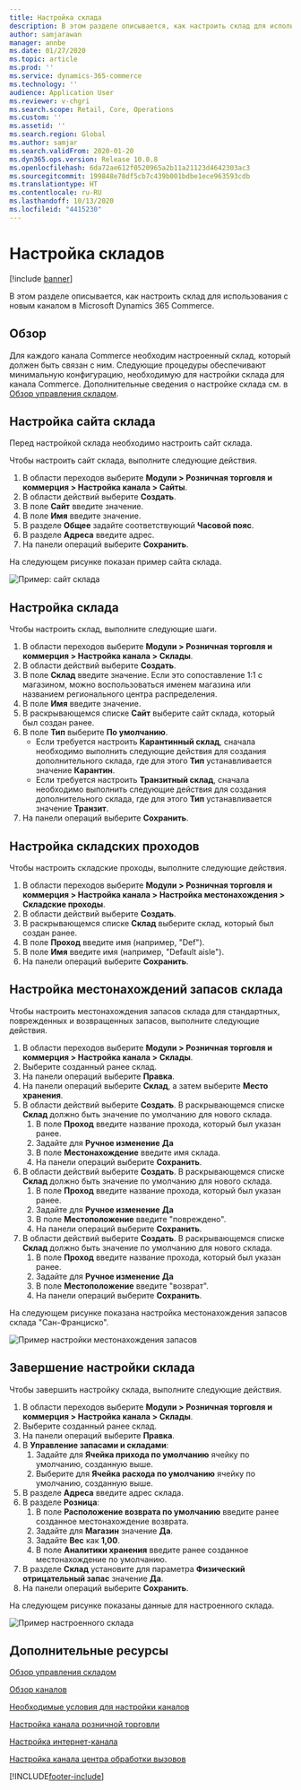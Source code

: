 ```yaml
---
title: Настройка склада
description: В этом разделе описывается, как настроить склад для использования с новым каналом в Microsoft Dynamics 365 Commerce.
author: samjarawan
manager: annbe
ms.date: 01/27/2020
ms.topic: article
ms.prod: ''
ms.service: dynamics-365-commerce
ms.technology: ''
audience: Application User
ms.reviewer: v-chgri
ms.search.scope: Retail, Core, Operations
ms.custom: ''
ms.assetid: ''
ms.search.region: Global
ms.author: samjar
ms.search.validFrom: 2020-01-20
ms.dyn365.ops.version: Release 10.0.8
ms.openlocfilehash: 6da72ae612f0520965a2b11a21123d4642303ac3
ms.sourcegitcommit: 199848e78df5cb7c439b001bdbe1ece963593cdb
ms.translationtype: HT
ms.contentlocale: ru-RU
ms.lasthandoff: 10/13/2020
ms.locfileid: "4415230"
---
```

# <a name="warehouse-set-up"></a>Настройка складов


[!include [banner](includes/banner.md)]

В этом разделе описывается, как настроить склад для использования с новым каналом в Microsoft Dynamics 365 Commerce.

## <a name="overview"></a>Обзор

Для каждого канала Commerce необходим настроенный склад, который должен быть связан с ним. Следующие процедуры обеспечивают минимальную конфигурацию, необходимую для настройки склада для канала Commerce. Дополнительные сведения о настройке склада см. в [Обзор управления складом](../supply-chain/warehousing/warehouse-management-overview.md?toc=/dynamics365/commerce/toc.json).

## <a name="configure-a-warehouse-site"></a>Настройка сайта склада

Перед настройкой склада необходимо настроить сайт склада.

Чтобы настроить сайт склада, выполните следующие действия.

1. В области переходов выберите **Модули \> Розничная торговля и коммерция \> Настройка канала \> Сайты**.
1. В области действий выберите **Создать**.
1. В поле **Сайт** введите значение.
1. В поле **Имя** введите значение.
1. В разделе **Общее** задайте соответствующий **Часовой пояс**.
1. В разделе **Адреса** введите адрес.
1. На панели операций выберите **Сохранить**.

На следующем рисунке показан пример сайта склада.

![Пример: сайт склада](media/warehouse-site.png)

## <a name="set-up-a-warehouse"></a>Настройка склада

Чтобы настроить склад, выполните следующие шаги.

1. В области переходов выберите **Модули \> Розничная торговля и коммерция \> Настройка канала \> Склады**.
1. В области действий выберите **Создать**.
1. В поле **Склад** введите значение.  Если это сопоставление 1:1 с магазином, можно воспользоваться именем магазина или названием регионального центра распределения.
1. В поле **Имя** введите значение.
1. В раскрывающемся списке **Сайт** выберите сайт склада, который был создан ранее.
1. В поле **Тип** выберите **По умолчанию**.
    - Если требуется настроить **Карантинный склад**, сначала необходимо выполнить следующие действия для создания дополнительного склада, где для этого **Тип** устанавливается значение **Карантин**.
    - Если требуется настроить **Транзитный склад**, сначала необходимо выполнить следующие действия для создания дополнительного склада, где для этого **Тип** устанавливается значение **Транзит**.
1. На панели операций выберите **Сохранить**.

## <a name="set-up-inventory-aisles"></a>Настройка складских проходов

Чтобы настроить складские проходы, выполните следующие действия.

1. В области переходов выберите **Модули \> Розничная торговля и коммерция \> Настройка канала \> Настройка местонахождения \> Складские проходы**.
1. В области действий выберите **Создать**.
1. В раскрывающемся списке **Склад** выберите склад, который был создан ранее.
1. В поле **Проход** введите имя (например, "Def").
1. В поле **Имя** введите имя (например, "Default aisle").
1. На панели операций выберите **Сохранить**.

## <a name="set-up-warehouse-inventory-locations"></a>Настройка местонахождений запасов склада

Чтобы настроить местонахождения запасов склада для стандартных, поврежденных и возвращенных запасов, выполните следующие действия.

1. В области переходов выберите **Модули \> Розничная торговля и коммерция \> Настройка канала \> Склады**.
1. Выберите созданный ранее склад.
1. На панели операций выберите **Правка**.
1. На панели операций выберите **Склад**, а затем выберите **Место хранения**.
1. В области действий выберите **Создать**. В раскрывающемся списке **Склад** должно быть значение по умолчанию для нового склада.
    1. В поле **Проход** введите название прохода, который был указан ранее. 
    1. Задайте для **Ручное изменение** **Да**
    1. В поле **Местонахождение** введите имя склада.
    1. На панели операций выберите **Сохранить**.
 1. В области действий выберите **Создать**.  В раскрывающемся списке **Склад** должно быть значение по умолчанию для нового склада.
    1. В поле **Проход** введите название прохода, который был указан ранее.  
    1. Задайте для **Ручное изменение** **Да**
    1. В поле **Местоположение** введите "повреждено".
    1. На панели операций выберите **Сохранить**.
 1. В области действий выберите **Создать**.  В раскрывающемся списке **Склад** должно быть значение по умолчанию для нового склада.
    1. В поле **Проход** введите название прохода, который был указан ранее. 
    1. Задайте для **Ручное изменение** **Да**
    1. В поле **Местоположение** введите "возврат".
    1. На панели операций выберите **Сохранить**.
    
На следующем рисунке показана настройка местонахождения запасов склада "Сан-Франциско".

![Пример настройки местонахождения запасов](media/warehouse-inventory-locations.png)
    
## <a name="complete-warehouse-setup"></a>Завершение настройки склада

Чтобы завершить настройку склада, выполните следующие действия.

1. В области переходов выберите **Модули \> Розничная торговля и коммерция \> Настройка канала \> Склады**.
1. Выберите созданный ранее склад.
1. На панели операций выберите **Правка**.
1. В **Управление запасами и складами**:
    1. Задайте для **Ячейка прихода по умолчанию** ячейку по умолчанию, созданную выше.
    1. Выберите для **Ячейка расхода по умолчанию** ячейку по умолчанию, созданную выше.
1. В разделе **Адреса** введите адрес склада.
1. В разделе **Розница**: 
    1. В поле **Расположение возврата по умолчанию** введите ранее созданное местонахождение возврата.
    1. Задайте для **Магазин** значение **Да**.
    1. Задайте **Вес** как **1,00**. 
    1. В поле **Аналитики хранения** введите ранее созданное местонахождение по умолчанию.
1. В разделе **Склад** установите для параметра **Физический отрицательный запас** значение **Да**.
1. На панели операций выберите **Сохранить**.

На следующем рисунке показаны данные для настроенного склада.

![Пример настроенного склада](media/warehouse-sample.png)

## <a name="additional-resources"></a>Дополнительные ресурсы

[Обзор управления складом](../supply-chain/warehousing/warehouse-management-overview.md?toc=/dynamics365/commerce/toc.json)

[Обзор каналов](channels-overview.md)

[Необходимые условия для настройки каналов](channels-prerequisites.md)

[Настройка канала розничной торговли](channel-setup-retail.md)
    
[Настройка интернет-канала](channel-setup-online.md)

[Настройка канала центра обработки вызовов](channel-setup-callcenter.md)







[!INCLUDE[footer-include](../includes/footer-banner.md)]